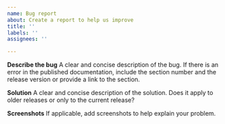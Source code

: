 ```yaml
---
name: Bug report
about: Create a report to help us improve
title: ''
labels: ''
assignees: ''

---
```


**Describe the bug**
A clear and concise description of the bug. If there is an error in the published documentation, include the section number and the release version or provide a link to the section.

**Solution**
A clear and concise description of the solution. Does it apply to older releases or only to the current release?

**Screenshots**
If applicable, add screenshots to help explain your problem.
